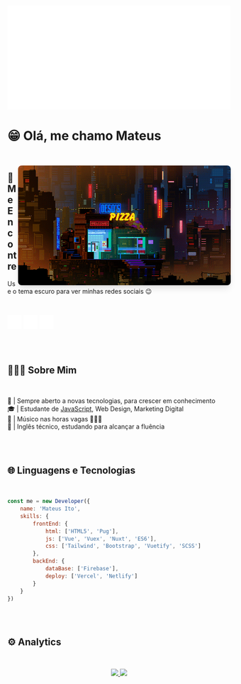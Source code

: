 <img src="./assets/GitHub.png">

<br>

# 😁 Olá, me chamo Mateus

<br>

<img src="./assets/pizza.gif" align="right" 
style="border-radius:8px;box-shadow:0 10px 15px -3px rgba(0,0,0,0.1),0 4px 6px -2px rgba(0,0,0,0.05);">


## 👥 Me Encontre

Use o tema escuro para ver minhas redes sociais 😉

<br>

<a href="https://linkedin.com/in/mateus-ito"><img src="./assets/redes-sociais/linkedin.svg" width="32px" /></a>
<a href="https://codepen.io/mateus-ito"><img src="./assets/redes-sociais/codepen.svg" width="32px" /></a>
<a href="https://instagram.com/mateus_ito_silva/"><img src="./assets/redes-sociais/instagram.svg" width="32px" /></a>

<br>
<br>

## 👩🏻‍💻 Sobre Mim 

<br>

📖 | Sempre aberto a novas tecnologias, para crescer em conhecimento \
🎓 | Estudante de [JavaScript](https://developer.mozilla.org/pt-BR/docs/Learn/JavaScript), Web Design, Marketing Digital \
🎵 | Músico nas horas vagas 🎸🎹🎤\
💬 | Inglês técnico, estudando para alcançar a fluência

<br>
<br>

## 🌐 Linguagens e Tecnologias

<br>

```javascript
const me = new Developer({
    name: 'Mateus Ito',
    skills: {
        frontEnd: {
            html: ['HTML5', 'Pug'],
            js: ['Vue', 'Vuex', 'Nuxt', 'ES6'],
            css: ['Tailwind', 'Bootstrap', 'Vuetify', 'SCSS']
        },
        backEnd: {
            dataBase: ['Firebase'],
            deploy: ['Vercel', 'Netlify']
        }
    }
})
```

<br>
<br>

## ⚙ Analytics

<br>

<p align="center">
    <a href="https://github.com/jos620">
        <img height="180em" src="https://github-readme-stats-eight-theta.vercel.app/api?username=jos620&show_icons=true&theme=algolia&include_all_commits=true&count_private=true"/>
        <img height="180em" src="https://github-readme-stats-eight-theta.vercel.app/api/top-langs/?username=jos620&layout=compact&langs_count=8&theme=algolia"/>
    </a>
</p>
